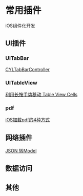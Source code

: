 # 常用插件
iOS组件化开发

## UI插件

### UITabBar

[CYLTabBarController](https://github.com/ChenYilong/CYLTabBarController)

### UITableView
[利用长按手势移动 Table View Cells](http://beyondvincent.com/2014/03/26/2014-03-26-cookbook-moving-table-view-cells-with-a-long-press-gesture/)
### pdf 
[iOS加载pdf的4种方式](https://github.com/fenglinyunshi/PDFViewAndDownload)

## 网络插件
[JSON 转Model](https://github.com/jsonmodel/jsonmodel)
## 数据访问

## 其他

